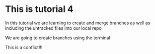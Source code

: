 # This is tutorial 4

In this tutorial we are learning to create and merge branches as well as including the untracked files into our local repo

We are going to create branches using the terminal

This is a conflict!!!